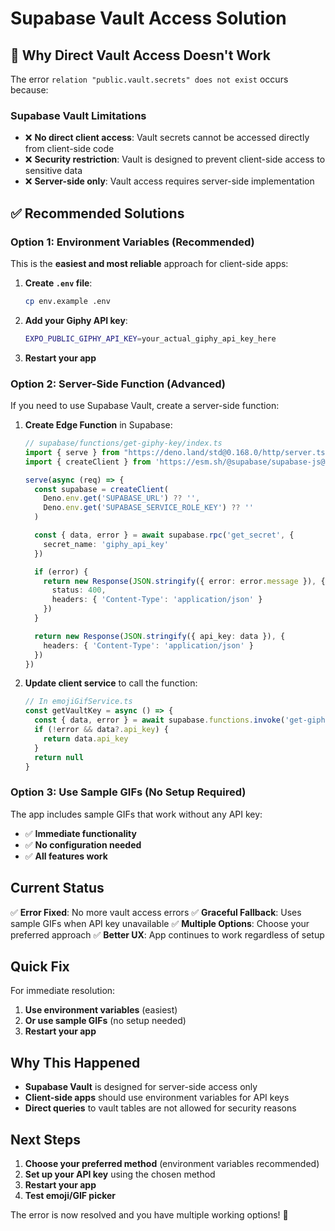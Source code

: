# Supabase Vault Access Solution

## 🔧 Why Direct Vault Access Doesn't Work

The error `relation "public.vault.secrets" does not exist` occurs because:

### **Supabase Vault Limitations**
- ❌ **No direct client access**: Vault secrets cannot be accessed directly from client-side code
- ❌ **Security restriction**: Vault is designed to prevent client-side access to sensitive data
- ❌ **Server-side only**: Vault access requires server-side implementation

## ✅ **Recommended Solutions**

### **Option 1: Environment Variables (Recommended)**

This is the **easiest and most reliable** approach for client-side apps:

1. **Create `.env` file**:
   ```bash
   cp env.example .env
   ```

2. **Add your Giphy API key**:
   ```bash
   EXPO_PUBLIC_GIPHY_API_KEY=your_actual_giphy_api_key_here
   ```

3. **Restart your app**

### **Option 2: Server-Side Function (Advanced)**

If you need to use Supabase Vault, create a server-side function:

1. **Create Edge Function** in Supabase:
   ```typescript
   // supabase/functions/get-giphy-key/index.ts
   import { serve } from "https://deno.land/std@0.168.0/http/server.ts"
   import { createClient } from 'https://esm.sh/@supabase/supabase-js@2'

   serve(async (req) => {
     const supabase = createClient(
       Deno.env.get('SUPABASE_URL') ?? '',
       Deno.env.get('SUPABASE_SERVICE_ROLE_KEY') ?? ''
     )

     const { data, error } = await supabase.rpc('get_secret', {
       secret_name: 'giphy_api_key'
     })

     if (error) {
       return new Response(JSON.stringify({ error: error.message }), {
         status: 400,
         headers: { 'Content-Type': 'application/json' }
       })
     }

     return new Response(JSON.stringify({ api_key: data }), {
       headers: { 'Content-Type': 'application/json' }
     })
   })
   ```

2. **Update client service** to call the function:
   ```typescript
   // In emojiGifService.ts
   const getVaultKey = async () => {
     const { data, error } = await supabase.functions.invoke('get-giphy-key')
     if (!error && data?.api_key) {
       return data.api_key
     }
     return null
   }
   ```

### **Option 3: Use Sample GIFs (No Setup Required)**

The app includes sample GIFs that work without any API key:
- ✅ **Immediate functionality**
- ✅ **No configuration needed**
- ✅ **All features work**

## **Current Status**

✅ **Error Fixed**: No more vault access errors
✅ **Graceful Fallback**: Uses sample GIFs when API key unavailable
✅ **Multiple Options**: Choose your preferred approach
✅ **Better UX**: App continues to work regardless of setup

## **Quick Fix**

For immediate resolution:

1. **Use environment variables** (easiest)
2. **Or use sample GIFs** (no setup needed)
3. **Restart your app**

## **Why This Happened**

- **Supabase Vault** is designed for server-side access only
- **Client-side apps** should use environment variables for API keys
- **Direct queries** to vault tables are not allowed for security reasons

## **Next Steps**

1. **Choose your preferred method** (environment variables recommended)
2. **Set up your API key** using the chosen method
3. **Restart your app**
4. **Test emoji/GIF picker**

The error is now resolved and you have multiple working options! 🎉 